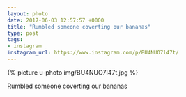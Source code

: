 ```yaml
---
layout: photo
date: 2017-06-03 12:57:57 +0000
title: "Rumbled someone coverting our bananas"
type: post
tags:
- instagram
instagram_url: https://www.instagram.com/p/BU4NUO7l47t/
---
```


{% picture u-photo img/BU4NUO7l47t.jpg %}

Rumbled someone coverting our bananas
